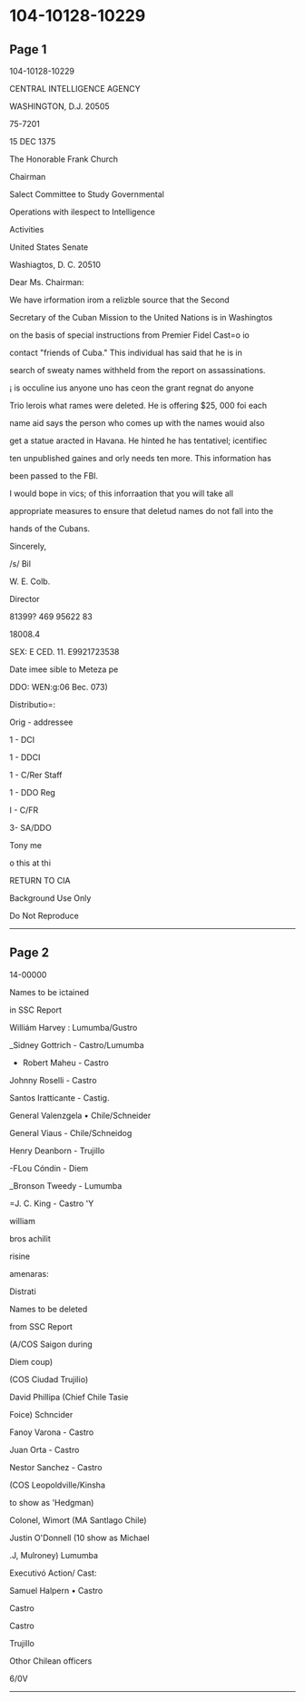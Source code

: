 # 104-10128-10229

## Page 1

104-10128-10229

CENTRAL INTELLIGENCE AGENCY

WASHINGTON, D.J. 20505

75-7201

15 DEC 1375

The Honorable Frank Church

Chairman

Salect Committee to Study Governmental

Operations with ilespect to Intelligence

Activities

United States Senate

Washiagtos, D. C. 20510

Dear Ms. Chairman:

We have irformation irom a relizble source that the Second

Secretary of the Cuban Mission to the United Nations is in Washingtos

on the basis of special instructions from Premier Fidel Cast=o io

contact "friends of Cuba." This individual has said that he is in

search of sweaty names withheld from the report on assassinations.

¡ is occuline ius anyone uno has ceon the grant regnat do anyone

Trio lerois what rames were deleted. He is offering $25, 000 foi each

name aid says the person who comes up with the names wouid also

get a statue aracted in Havana. He hinted he has tentativel; icentifiec

ten unpublished gaines and orly needs ten more. This information has

been passed to the FBI.

I would bope in vics; of this inforraation that you will take all

appropriate measures to ensure that deletud names do not fall into the

hands of the Cubans.

Sincerely,

/s/ Bil

W. E. Colb.

Director

81399? 469 95622 83

18008.4

SEX: E CED. 11. E9921723538

Date imee sible to Meteza pe

DDO: WEN:g:06 Bec. 073)

Distributio=:

Orig - addressee

1 - DCI

1 - DDCI

1 - C/Rer Staff

1 - DDO Reg

I - C/FR

3- SA/DDO

Tony me

o this at thi

RETURN TO CIA

Background Use Only

Do Not Reproduce

---

## Page 2

14-00000

Names to be ictained

in SSC Report

Williám Harvey : Lumumba/Gustro

_Sidney Gottrich - Castro/Lumumba

- Robert Maheu - Castro

Johnny Roselli - Castro

Santos Iratticante - Castig.

General Valenzgela • Chile/Schneider

General Viaus - Chile/Schneidog

Henry Deanborn - Trujillo

-FLou Cóndin - Diem

_Bronson Tweedy - Lumumba

=J. C. King - Castro 'Y

william

bros achilit

risine

amenaras:

Distrati

Names to be deleted

from SSC Report

(A/COS Saigon during

Diem coup)

(COS Ciudad Trujilio)

David Phillipa (Chief Chile Tasie

Foice) Schncider

Fanoy Varona - Castro

Juan Orta - Castro

Nestor Sanchez - Castro

(COS Leopoldville/Kinsha

to show as 'Hedgman)

Colonel, Wimort (MA Santlago Chile)

Justin O'Donnell (10 show as Michael

.J, Mulroney) Lumumba

Executivó Action/ Cast:

Samuel Halpern • Castro

Castro

Castro

Trujillo

Othor Chilean officers

6/0V

---

